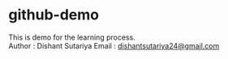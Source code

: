 # github-demo
This is demo for the learning process.
<br>
Author : Dishant Sutariya
Email : dishantsutariya24@gmail.com
